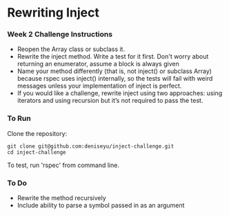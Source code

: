 # Rewriting Inject

### Week 2 Challenge Instructions

* Reopen the Array class or subclass it.
* Rewrite the inject method. Write a test for it first. Don't worry about returning an enumerator, assume a block is always given
* Name your method differently (that is, not inject() or subclass Array) because rspec uses inject() internally, so the tests will fail with weird messages unless your implementation of inject is perfect.
* If you would like a challenge, rewrite inject using two approaches: using iterators and using recursion but it’s not required to pass the test.

### To Run

Clone the repository:
```
git clone git@github.com:deniseyu/inject-challenge.git
cd inject-challenge
```

To test, run 'rspec' from command line.

### To Do

* Rewrite the method recursively
* Include ability to parse a symbol passed in as an argument